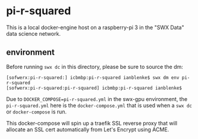 # pi-r-squared

This is a local docker-engine host on a raspberry-pi 3 in the "SWX Data" data science network.

## environment

Before running `swx dc` in this directory, please be sure to source the dm:

    [sofwerx:pi-r-squared:] icbmbp:pi-r-squared ianblenke$ swx dm env pi-r-squared
    [sofwerx:pi-r-squared:pi-r-squared] icbmbp:pi-r-squared ianblenke$

Due to `DOCKER_COMPOSE=pi-r-squared.yml` in the swx-gpu environment, the `pi-r-squared.yml` here is the `docker-compose.yml` that is used when a `swx dc` or `docker-compose` is run.

This docker-compose will spin up a traefik SSL reverse proxy that will allocate an SSL cert automatically from Let's Encrypt using ACME.

